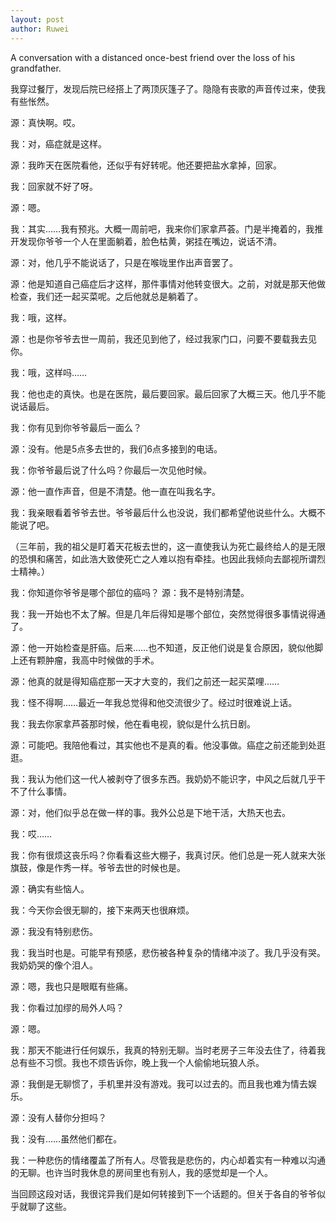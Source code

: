 ```yaml
---
layout: post
author: Ruwei
---
```


A conversation with a distanced once-best friend over the loss of his grandfather.

我穿过餐厅，发现后院已经搭上了两顶灰篷子了。隐隐有丧歌的声音传过来，使我有些怅然。
 
源：真快啊。哎。
 
我：对，癌症就是这样。
 
源：我昨天在医院看他，还似乎有好转呢。他还要把盐水拿掉，回家。
 
我：回家就不好了呀。
 
源：嗯。
 
我：其实……我有预兆。大概一周前吧，我来你们家拿芦荟。门是半掩着的，我推开发现你爷爷一个人在里面躺着，脸色枯黄，粥挂在嘴边，说话不清。
 
源：对，他几乎不能说话了，只是在喉咙里作出声音罢了。
 
源：他是知道自己癌症后才这样，那件事情对他转变很大。之前，对就是那天他做检查，我们还一起买菜呢。之后他就总是躺着了。
 
我：哦，这样。
 
源：也是你爷爷去世一周前，我还见到他了，经过我家门口，问要不要载我去见你。
 
我：哦，这样吗……
 
我：他也走的真快。也是在医院，最后要回家。最后回家了大概三天。他几乎不能说话最后。
 
我：你有见到你爷爷最后一面么？
 
源：没有。他是5点多去世的，我们6点多接到的电话。
 
我：你爷爷最后说了什么吗？你最后一次见他时候。
 
源：他一直作声音，但是不清楚。他一直在叫我名字。
 
我：我亲眼看着爷爷去世。爷爷最后什么也没说，我们都希望他说些什么。大概不能说了吧。
 
（三年前，我的祖父是盯着天花板去世的，这一直使我认为死亡最终给人的是无限的恐惧和痛苦，如此浩大致使死亡之人难以抱有牵挂。也因此我倾向去鄙视所谓烈士精神。）
 
我：你知道你爷爷是哪个部位的癌吗？
源：我不是特别清楚。
 
我：我一开始也不太了解。但是几年后得知是哪个部位，突然觉得很多事情说得通了。
 
源：他一开始检查是肝癌。后来……也不知道，反正他们说是复合原因，貌似他脚上还有颗肿瘤，我高中时候做的手术。
 
源：他真的就是得知癌症那一天才大变的，我们之前还一起买菜哩……
 
我：怪不得啊……最近一年我总觉得和他交流很少了。经过时很难说上话。
 
我：我去你家拿芦荟那时候，他在看电视，貌似是什么抗日剧。
 
源：可能吧。我陪他看过，其实他也不是真的看。他没事做。癌症之前还能到处逛逛。
 
我：我认为他们这一代人被剥夺了很多东西。我奶奶不能识字，中风之后就几乎干不了什么事情。
 
源：对，他们似乎总在做一样的事。我外公总是下地干活，大热天也去。
 
我：哎……
 
我：你有很烦这丧乐吗？你看看这些大棚子，我真讨厌。他们总是一死人就来大张旗鼓，像是作秀一样。爷爷去世的时候也是。
 
源：确实有些恼人。
 
我：今天你会很无聊的，接下来两天也很麻烦。
 
源：我没有特别悲伤。
 
我：我当时也是。可能早有预感，悲伤被各种复杂的情绪冲淡了。我几乎没有哭。我奶奶哭的像个泪人。
 
源：嗯，我也只是眼眶有些痛。
 
我：你看过加缪的局外人吗？
 
源：嗯。
 
我：那天不能进行任何娱乐，我真的特别无聊。当时老房子三年没去住了，待着我总有些不习惯。我也不烦告诉你，晚上我一个人偷偷地玩狼人杀。
 
源：我倒是无聊惯了，手机里并没有游戏。我可以过去的。而且我也难为情去娱乐。
 
源：没有人替你分担吗？
 
我：没有……虽然他们都在。
 
我：一种悲伤的情绪覆盖了所有人。尽管我是悲伤的，内心却着实有一种难以沟通的无聊。也许当时我休息的房间里也有别人，我的感觉却是一个人。
 
当回顾这段对话，我很诧异我们是如何转接到下一个话题的。但关于各自的爷爷似乎就聊了这些。

